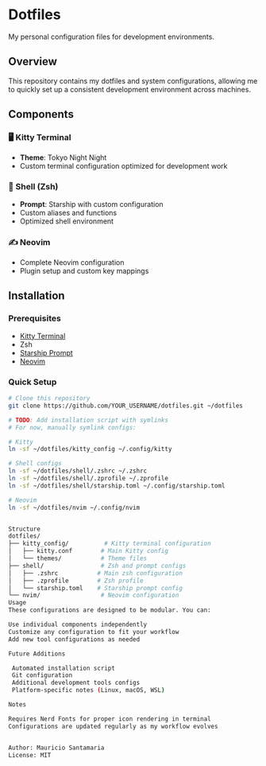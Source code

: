 # Dotfiles

My personal configuration files for development environments.

## Overview

This repository contains my dotfiles and system configurations, allowing me to quickly set up a consistent development environment across machines.

## Components

### 🖥️ Kitty Terminal
- **Theme**: Tokyo Night Night
- Custom terminal configuration optimized for development work

### 🐚 Shell (Zsh)
- **Prompt**: Starship with custom configuration
- Custom aliases and functions
- Optimized shell environment

### ✍️ Neovim
- Complete Neovim configuration
- Plugin setup and custom key mappings

## Installation

### Prerequisites
- [Kitty Terminal](https://sw.kovidgoyal.net/kitty/)
- Zsh
- [Starship Prompt](https://starship.rs/)
- [Neovim](https://neovim.io/)

### Quick Setup
```bash
# Clone this repository
git clone https://github.com/YOUR_USERNAME/dotfiles.git ~/dotfiles

# TODO: Add installation script with symlinks
# For now, manually symlink configs:

# Kitty
ln -sf ~/dotfiles/kitty_config ~/.config/kitty

# Shell configs
ln -sf ~/dotfiles/shell/.zshrc ~/.zshrc
ln -sf ~/dotfiles/shell/.zprofile ~/.zprofile
ln -sf ~/dotfiles/shell/starship.toml ~/.config/starship.toml

# Neovim
ln -sf ~/dotfiles/nvim ~/.config/nvim


Structure
dotfiles/
├── kitty_config/          # Kitty terminal configuration
│   ├── kitty.conf        # Main Kitty config
│   └── themes/           # Theme files
├── shell/                # Zsh and prompt configs
│   ├── .zshrc           # Main zsh configuration
│   ├── .zprofile        # Zsh profile
│   └── starship.toml    # Starship prompt config
└── nvim/                 # Neovim configuration
Usage
These configurations are designed to be modular. You can:

Use individual components independently
Customize any configuration to fit your workflow
Add new tool configurations as needed

Future Additions

 Automated installation script
 Git configuration
 Additional development tools configs
 Platform-specific notes (Linux, macOS, WSL)

Notes

Requires Nerd Fonts for proper icon rendering in terminal
Configurations are updated regularly as my workflow evolves


Author: Mauricio Santamaria
License: MIT

